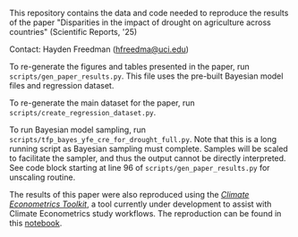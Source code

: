 This repository contains the data and code needed to reproduce the results of the paper "Disparities in the impact of drought on agriculture across countries" (Scientific Reports, '25)

Contact: Hayden Freedman (hfreedma@uci.edu)

To re-generate the figures and tables presented in the paper, run `scripts/gen_paper_results.py`. This file uses the pre-built Bayesian model files and regression dataset.

To re-generate the main dataset for the paper, run `scripts/create_regression_dataset.py`.

To run Bayesian model sampling, run `scripts/tfp_bayes_yfe_cre_for_drought_full.py`. Note that this is a long running script as Bayesian sampling must complete. Samples will be scaled to facilitate the sampler, and thus the output cannot be directly interpreted. See code block starting at line 96 of `scripts/gen_paper_results.py` for unscaling routine.

The results of this paper were also reproduced using the [_Climate Econometrics Toolkit_](https://github.com/greenguy33/climate_econometrics_toolkit), a tool currently under development to assist with Climate Econometrics study workflows. The reproduction can be found in this [notebook](https://github.com/greenguy33/climate_econometrics_toolkit/blob/main/notebooks/drought_paper_reproduction.ipynb).
